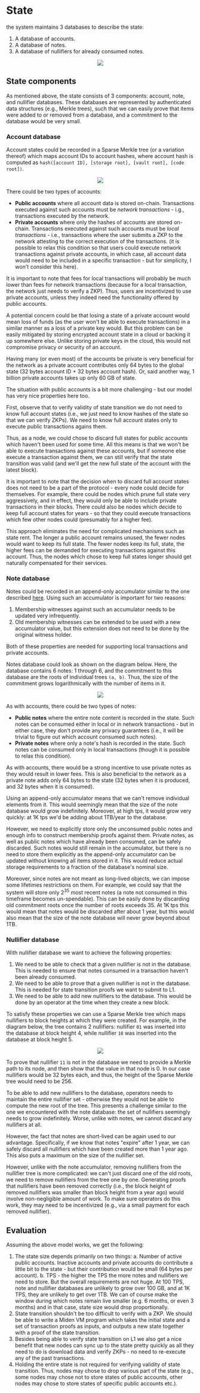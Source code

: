 # State

the system maintains 3 databases to describe the state:
1. A database of accounts.
2. A database of notes.
3. A database of nullifiers for already consumed notes.

<p align="center">
  <img src="../diagrams/protocol/state/State.svg">
</p>

## State components

As mentioned above, the state consists of 3 components: account, note, and nullifier databases. These databases are represented by authenticated data structures (e.g., Merkle trees), such that we can easily prove that items were added to or removed from a database, and a commitment to the database would be very small.

### Account database
Account states could be recorded in a Sparse Merkle tree (or a variation thereof) which maps account IDs to account hashes, where account hash is computed as `hash([account ID], [storage root], [vault root], [code root])`.

<p align="center">
  <img src="../diagrams/protocol/state/Account_DB.png">
</p>

There could be two types of accounts:
* **Public accounts** where all account data is stored on-chain. Transactions executed against such accounts must be *network transactions* - i.g., transactions executed by the network.
* **Private accounts** where only the hashes of accounts are stored on-chain. Transactions executed against such accounts must be *local transactions* - i.e., transactions where the user submits a ZKP to the network attesting to the correct execution of the transactions. (it is possible to relax this condition so that users could execute network transactions against private accounts, in which case, all account data would need to be included in a specific transaction - but for simplicity, I won't consider this here).

It is important to note that fees for local transactions will probably be much lower than fees for network transactions (because for a local transaction, the network just needs to verify a ZKP). Thus, users are incentivized to use private accounts, unless they indeed need the functionality offered by public accounts.

A potential concern could be that losing a state of a private account would mean loss of funds (as the user won't be able to execute transactions) in a similar manner as a loss of a private key would. But this problem can be easily mitigated by storing encrypted account state in a cloud or backing it up somewhere else. Unlike storing private keys in the cloud, this would not compromise privacy or security of an account.

Having many (or even most) of the accounts be private is very beneficial for the network as a private account contributes only 64 bytes to the global state (32 bytes account ID + 32 bytes account hash). Or, said another way, 1 billion private accounts takes up only $60$ GB of state.

The situation with public accounts is a bit more challenging - but our model has very nice properties here too.

First, observe that to verify validity of state transition we do not need to know full account states (i.e., we just need to know hashes of the state so that we can verify ZKPs). We need to know full account states only to execute public transactions agains them.

Thus, as a node, we could chose to discard full states for public accounts which haven't been used for some time. All this means is that we won't be able to execute transactions against these accounts, but if someone else execute a transaction against them, we can still verify that the state transition was valid (and we'll get the new full state of the account with the latest block).

It is important to note that the decision when to discard full account states does not need to be a part of the protocol - every node could decide for themselves. For example, there could be nodes which prune full state very aggressively, and in effect, they would only be able to include private transactions in their blocks. There could also be nodes which decide to keep full account states for years - so that they could execute transactions which few other nodes could (presumably for a higher fee).

This approach eliminates the need for complicated mechanisms such as state rent. The longer a public account remains unused, the fewer nodes would want to keep its full state. The fewer nodes keep its full, state, the higher fees can be demanded for executing transactions against this account. Thus, the nodes which chose to keep full states longer should get naturally compensated for their services.

### Note database

Notes could be recorded in an append-only accumulator similar to the one described [here](https://eprint.iacr.org/2015/718). Using such an accumulator is important for two reasons:

1. Membership witnesses against such an accumulator needs to be updated very infrequently.
2. Old membership witnesses can be extended to be used with a new accumulator value, but this extension does not need to be done by the original witness holder.

Both of these properties are needed for supporting local transactions and private accounts.

Notes database could look as shown on the diagram below. Here, the database contains $6$ notes: $1$ through $6$, and the commitment to this database are the roots of individual trees `(a, b)`. Thus, the size of the commitment grows logarithmically with the number of items in it.

<p align="center">
  <img src="../diagrams/protocol/state/Notes_DB.png">
</p>

As with accounts, there could be two types of notes:
* **Public notes** where the entire note content is recorded in the state. Such notes can be consumed either in local or in network transactions - but in either case, they don't provide any privacy guarantees (i.e., it will be trivial to figure out which account consumed such notes).
* **Private notes** where only a note's hash is recorded in the state. Such notes can be consumed only in local transactions (though it is possible to relax this condition).

As with accounts, there would be a strong incentive to use private notes as they would result in lower fees. This is also beneficial to the network as a private note adds only 64 bytes to the state (32 bytes when it is produced, and 32 bytes when it is consumed).

Using an append-only accumulator means that we can't remove individual elements from it. This would seemingly mean that the size of the note database would grow indefinitely. Moreover, at high tps, it would grow very quickly: at 1K tps we'd be adding about 1TB/year to the database.

However, we need to explicitly store only the unconsumed public notes and enough info to construct membership proofs against them. Private notes, as well as public notes which have already been consumed, can be safely discarded. Such notes would still remain in the accumulator, but there is no need to store them explicitly as the append-only accumulator can be updated without knowing all items stored in it. This would reduce actual storage requirements to a fraction of the database's nominal size.

Moreover, since notes are not meant as long-lived objects, we can impose some lifetimes restrictions on them. For example, we could say that the system will store only $2^{35}$ most recent notes (a note not consumed in this timeframe becomes un-spendable). This can be easily done by discarding old commitment roots once the number of roots exceeds 35. At 1K tps this would mean that notes would be discarded after about 1 year, but this would also mean that the size of the note database will never grow beyond about 1TB.

### Nullifier database

With nullifier database we want to achieve the following properties:
1. We need to be able to check that a given nullifier is not in the database. This is needed to ensure that notes consumed in a transaction haven't been already consumed.
2. We need to be able to prove that a given nullifier is not in the database. This is needed for state transition proofs we want to submit to L1.
3. We need to be able to add new nullifiers to the database. This would be done by an operator at the time when they create a new block.

To satisfy these properties we can use a Sparse Merkle tree which maps nullifiers to block heights at which they were created. For example, in the diagram below, the tree contains 2 nullifiers: nullifier `01` was inserted into the database at block height $4$, while nullifier `10` was inserted into the database at block height $5$.

<p align="center">
  <img src="../diagrams/protocol/state/Nullifier_DB.png">
</p>

To prove that nullifier `11` is not in the database we need to provide a Merkle path to its node, and then show that the value in that node is $0$. In our case nullifiers would be 32 bytes each, and thus, the height of the Sparse Merkle tree would need to be 256.

To be able to add new nullifiers to the database, operators needs to maintain the entire nullifier set - otherwise they would not be able to compute the new root of the tree. This presents a challenge similar to the one we encountered with the note database: the set of nullifiers seemingly needs to grow indefinitely. Worse, unlike with notes, we cannot discard any nullifiers at all.

However, the fact that notes are short-lived can be again used to our advantage. Specifically, if we know that notes "expire" after 1 year, we can safely discard all nullifiers which have been created more than 1 year ago. This also puts a maximum on the size of the nullifier set.

However, unlike with the note accumulator, removing nullifiers from the nullifier tree is more complicated: we can't just discard one of the old roots, we need to remove nullifiers from the tree one by one. Generating proofs that nullifiers have been removed correctly (i.e., the block height of removed nullifiers was smaller than block height from a year ago) would involve non-negligible amount of work. To make sure operators do this work, they may need to be incentivized (e.g., via a small payment for each removed nullifier).

## Evaluation
Assuming the above model works, we get the following:

1. The state size depends primarily on two things:
   a. Number of active public accounts. Inactive accounts and private accounts do contribute a little bit to the state - but their contribution would be small (64 bytes per account).
  b. TPS - the higher the TPS the more notes and nullifiers we need to store. But the overall requirements are not huge. At 100 TPS, note and nullifier databases are unlikely to grow over 100 GB, and at 1K TPS, they are unlikely to get over 1TB. We can of course make the window during which notes remain live smaller (e.g. 6 months, or even 3 months) and in that case, state size would drop proportionally.
2. State transition shouldn't be too difficult to verify with a ZKP. We should be able to write a Miden VM program which takes the initial state and a set of transaction proofs as inputs, and outputs a new state together with a proof of the state transition.
3. Besides being able to verify state transition on L1 we also get a nice benefit that new nodes can sync up to the state pretty quickly as all they need to do is download data and verify ZKPs - no need to re-execute any of the past transactions.
4. Holding the entire state is not required for verifying validity of state transition. Thus, nodes may chose to drop various part of the state (e.g., some nodes may chose not to store states of public accounts, other nodes may chose to store states of specific public accounts etc.).
